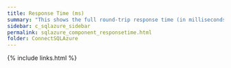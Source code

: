 ```yaml
---
title: Response Time (ms)
summary: "This shows the full round-trip response time (in milliseconds) of a query representative of general workload (select 1, by default)."
sidebar: c_sqlazure_sidebar
permalink: sqlazure_component_responsetime.html
folder: ConnectSQLAzure
---
```



{% include links.html %}
